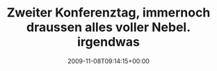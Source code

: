 ---
retweeted: false
source: <a href="http://twitter.com" rel="nofollow">Twitter Web Client</a>
entities:
  hashtags:
  - text: rupy
    indices:
    - '123'
    - '128'
  symbols: []
  user_mentions: []
  urls: []
display_text_range:
- '0'
- '128'
favorite_count: '0'
id_str: '5528591603'
truncated: false
retweet_count: '0'
id: '5528591603'
created_at: Sun Nov 08 09:14:15 +0000 2009
favorited: false
full_text: 'Zweiter Konferenztag, immernoch draussen alles voller Nebel. irgendwas
  wird mir hier verheimlicht... Jetzt ''Mastering git'' #rupy'
lang: de
tags:
- rupy
- pesos/twitter
date: '2009-11-08T09:14:15+00:00'
src: https://twitter.com/bascht/status/5528591603
original_url: https://twitter.com/bascht/status/5528591603
type: twitter_tweet
text: 'Zweiter Konferenztag, immernoch draussen alles voller Nebel. irgendwas wird
  mir hier verheimlicht... Jetzt ''Mastering git'' #rupy'
title: 'Zweiter Konferenztag, immernoch draussen alles voller Nebel. irgendwas '

---